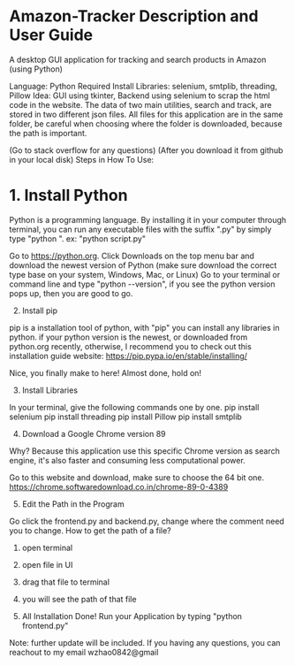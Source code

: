 # Amazon-Tracker Description and User Guide

A desktop GUI application for tracking and search products in Amazon (using Python)

Language: Python
Required Install Libraries: selenium, smtplib, threading, Pillow
Idea:   GUI using tkinter, Backend using selenium to scrap the html code in the website. The data of two main utilities, search and track, are stored 
in two different json files. All files for this application are in the same folder, be careful when choosing where the folder is downloaded, because the path is
important. 

(Go to stack overflow for any questions)
(After you download it from github in your local disk)
Steps in How To Use:
# 1. Install Python

Python is a programming language. By installing it in your computer through terminal, you can run any executable files with the suffix ".py" by simply type
"python <your filename>".  ex: "python script.py"

Go to https://python.org.
Click Downloads on the top menu bar and download the newest version of Python (make sure download the correct type base on your system, Windows, Mac, or Linux)
Go to your terminal or command line and type "python --version", if you see the python version pops up, then you are good to go.

2. Install pip

pip is a installation tool of python, with "pip" you can install any libraries in python.
if your python version is the newest, or downloaded from python.org recently, otherwise, I recommend you to check out this installation guide website:
https://pip.pypa.io/en/stable/installing/

Nice, you finally make to here! Almost done, hold on!
  
3. Install Libraries
 
In your terminal, give the following commands one by one. 
pip install selenium
pip install threading
pip install Pillow 
pip install smtplib
  
4. Download a Google Chrome version 89 
  
  Why? Because this application use this specific Chrome version as search engine, it's also faster and consuming less computational power. 
  
  Go to this website and download, make sure to choose the 64 bit one. https://chrome.softwaredownload.co.in/chrome-89-0-4389
  
5. Edit the Path in the Program
  
Go click the frontend.py and backend.py, change where the comment need you to change. 
How to get the path of a file? 
  1. open terminal
  2. open file in UI 
  3. drag that file to terminal
  4. you will see the path of that file

6. All Installation Done!
  Run your Application by typing "python frontend.py" 
  
Note: further update will be included. If you having any questions, you can reachout to my email wzhao0842@gmail




